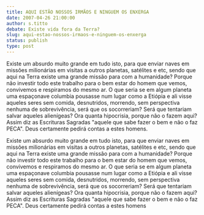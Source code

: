 ```yaml
---
title: AQUI ESTÃO NOSSOS IRMÃOS E NINGUEM OS ENXERGA
date: 2007-04-26 21:00:00
author: s.titto
debate: Existe vida fora da Terra?
slug: aqui-estao-nossos-irmaos-e-ninguem-os-enxerga
status: publish 
type: post
---
```


Existe um absurdo muito grande em tudo isto, para que enviar naves em missões milionárias em visitas a outros planetas, satélites e etc, sendo que aqui na Terra existe uma grande missão para com a humanidade? Porque não investir todo este trabalho para o bem estar do homem que vemos, convivemos e respiramos do mesmo ar. O que seria se em algum planeta uma espaçonave columbia pousasse num lugar como a Etiópia e ali visse aqueles seres sem comida, desnutridos, morrendo, sem perspectiva nenhuma de sobrevivência, será que os socorreriam? Será que tentariam salvar aqueles alienígeas? Ora quanta hipocrisia, porque não o fazem aqui? Assim diz as Escrituras Sagradas "aquele que sabe fazer o bem e não o faz PECA". Deus certamente pedirá contas a estes homens.  

Existe um absurdo muito grande em tudo isto, para que enviar naves em missões milionárias em visitas a outros planetas, satélites e etc, sendo que aqui na Terra existe uma grande missão para com a humanidade? Porque não investir todo este trabalho para o bem estar do homem que vemos, convivemos e respiramos do mesmo ar. O que seria se em algum planeta uma espaçonave columbia pousasse num lugar como a Etiópia e ali visse aqueles seres sem comida, desnutridos, morrendo, sem perspectiva nenhuma de sobrevivência, será que os socorreriam? Será que tentariam salvar aqueles alienígeas? Ora quanta hipocrisia, porque não o fazem aqui? Assim diz as Escrituras Sagradas "aquele que sabe fazer o bem e não o faz PECA". Deus certamente pedirá contas a estes homens
